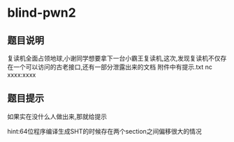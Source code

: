 # blind-pwn2

## 题目说明

复读机全面占领地球,小谢同学想要拿下一台小霸王复读机,这次,发现复读机不仅存在一个可以访问的古老接口,还有一部分泄露出来的文档
附件中有提示.txt
nc  xxxx:xxxx

## 题目提示

如果实在没什么人做出来,那就给提示

hint:64位程序编译生成SHT的时候存在两个section之间偏移很大的情况